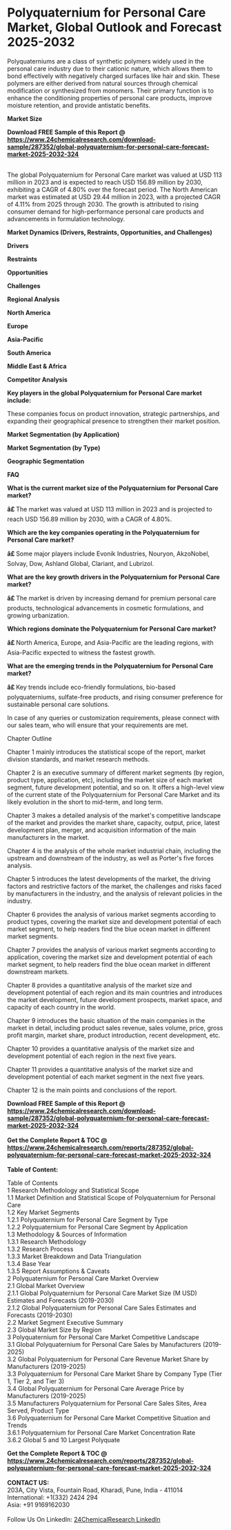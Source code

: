 <h1>Polyquaternium for Personal Care Market, Global Outlook and Forecast 2025-2032</h1><p>Polyquaterniums are a class of synthetic polymers widely used in the personal care industry due to their cationic nature, which allows them to bond effectively with negatively charged surfaces like hair and skin. These polymers are either derived from natural sources through chemical modification or synthesized from monomers. Their primary function is to enhance the conditioning properties of personal care products, improve moisture retention, and provide antistatic benefits.</p><p>
<strong>Market Size</strong></p><p>
</p><div><b>Download FREE Sample of this Report @ 
            <a href="https://www.24chemicalresearch.com/download-sample/287352/global-polyquaternium-for-personal-care-forecast-market-2025-2032-324">
            https://www.24chemicalresearch.com/download-sample/287352/global-polyquaternium-for-personal-care-forecast-market-2025-2032-324</a></b></div><br><p>The global Polyquaternium for Personal Care market was valued at USD 113 million in 2023 and is expected to reach USD 156.89 million by 2030, exhibiting a CAGR of 4.80% over the forecast period. The North American market was estimated at USD 29.44 million in 2023, with a projected CAGR of 4.11% from 2025 through 2030. The growth is attributed to rising consumer demand for high-performance personal care products and advancements in formulation technology.</p><p>
<strong>Market Dynamics (Drivers, Restraints, Opportunities, and Challenges)</strong></p><p>
<strong>Drivers</strong></p><p>
</p><p>
<strong>Restraints</strong></p><p>
</p><p>
<strong>Opportunities</strong></p><p>
</p><p>
<strong>Challenges</strong></p><p>
</p><p>
<strong>Regional Analysis</strong></p><p>
<strong>North America</strong></p><p>
</p><p>
<strong>Europe</strong></p><p>
</p><p>
<strong>Asia-Pacific</strong></p><p>
</p><p>
<strong>South America</strong></p><p>
</p><p>
<strong>Middle East &amp; Africa</strong></p><p>
</p><p>
<strong>Competitor Analysis</strong></p><p>
</p><p><strong>Key players in the global Polyquaternium for Personal Care market include:</strong></p><p>
</p><p>
</p><p>These companies focus on product innovation, strategic partnerships, and expanding their geographical presence to strengthen their market position.</p><p>
<strong>Market Segmentation (by Application)</strong></p><p>
</p><p>
<strong>Market Segmentation (by Type)</strong></p><p>
</p><p>
<strong>Geographic Segmentation</strong></p><p>
</p><p>
<strong>FAQ </strong></p><p>
<strong>What is the current market size of the Polyquaternium for Personal Care market?</strong></p><p>
</p><p><strong>â£ </strong>The market was valued at USD 113 million in 2023 and is projected to reach USD 156.89 million by 2030, with a CAGR of 4.80%.</p><p>
<strong>Which are the key companies operating in the Polyquaternium for Personal Care market?</strong></p><p>
</p><p><strong>â£ </strong>Some major players include Evonik Industries, Nouryon, AkzoNobel, Solvay, Dow, Ashland Global, Clariant, and Lubrizol.</p><p>
<strong>What are the key growth drivers in the Polyquaternium for Personal Care market?</strong></p><p>
</p><p><strong>â£ </strong>The market is driven by increasing demand for premium personal care products, technological advancements in cosmetic formulations, and growing urbanization.</p><p>
<strong>Which regions dominate the Polyquaternium for Personal Care market?</strong></p><p>
</p><p><strong>â£ </strong>North America, Europe, and Asia-Pacific are the leading regions, with Asia-Pacific expected to witness the fastest growth.</p><p>
<strong>What are the emerging trends in the Polyquaternium for Personal Care market?</strong></p><p>
</p><p><strong>â£ </strong>Key trends include eco-friendly formulations, bio-based polyquaterniums, sulfate-free products, and rising consumer preference for sustainable personal care solutions.</p><p>
</p><p>
</p><p>
In case of any queries or customization requirements, please connect with our sales team, who will ensure that your requirements are met.</p><p>
Chapter Outline</p><p>
Chapter 1 mainly introduces the statistical scope of the report, market division standards, and market research methods.</p><p>
Chapter 2 is an executive summary of different market segments (by region, product type, application, etc), including the market size of each market segment, future development potential, and so on. It offers a high-level view of the current state of the Polyquaternium for Personal Care Market and its likely evolution in the short to mid-term, and long term.</p><p>
Chapter 3 makes a detailed analysis of the market's competitive landscape of the market and provides the market share, capacity, output, price, latest development plan, merger, and acquisition information of the main manufacturers in the market.</p><p>
Chapter 4 is the analysis of the whole market industrial chain, including the upstream and downstream of the industry, as well as Porter's five forces analysis.</p><p>
Chapter 5 introduces the latest developments of the market, the driving factors and restrictive factors of the market, the challenges and risks faced by manufacturers in the industry, and the analysis of relevant policies in the industry.</p><p>
Chapter 6 provides the analysis of various market segments according to product types, covering the market size and development potential of each market segment, to help readers find the blue ocean market in different market segments.</p><p>
Chapter 7 provides the analysis of various market segments according to application, covering the market size and development potential of each market segment, to help readers find the blue ocean market in different downstream markets.</p><p>
Chapter 8 provides a quantitative analysis of the market size and development potential of each region and its main countries and introduces the market development, future development prospects, market space, and capacity of each country in the world.</p><p>
Chapter 9 introduces the basic situation of the main companies in the market in detail, including product sales revenue, sales volume, price, gross profit margin, market share, product introduction, recent development, etc.</p><p>
Chapter 10 provides a quantitative analysis of the market size and development potential of each region in the next five years.</p><p>
Chapter 11 provides a quantitative analysis of the market size and development potential of each market segment in the next five years.</p><p>
Chapter 12 is the main points and conclusions of the report.</p><div><b>Download FREE Sample of this Report @ 
            <a href="https://www.24chemicalresearch.com/download-sample/287352/global-polyquaternium-for-personal-care-forecast-market-2025-2032-324">
            https://www.24chemicalresearch.com/download-sample/287352/global-polyquaternium-for-personal-care-forecast-market-2025-2032-324</a></b></div><br><div><b>Get the Complete Report & TOC @ 
            <a href="https://www.24chemicalresearch.com/reports/287352/global-polyquaternium-for-personal-care-forecast-market-2025-2032-324">
            https://www.24chemicalresearch.com/reports/287352/global-polyquaternium-for-personal-care-forecast-market-2025-2032-324</a></b></div><br>
            <b>Table of Content:</b><p>Table of Contents<br />
1 Research Methodology and Statistical Scope<br />
1.1 Market Definition and Statistical Scope of Polyquaternium for Personal Care<br />
1.2 Key Market Segments<br />
1.2.1 Polyquaternium for Personal Care Segment by Type<br />
1.2.2 Polyquaternium for Personal Care Segment by Application<br />
1.3 Methodology & Sources of Information<br />
1.3.1 Research Methodology<br />
1.3.2 Research Process<br />
1.3.3 Market Breakdown and Data Triangulation<br />
1.3.4 Base Year<br />
1.3.5 Report Assumptions & Caveats<br />
2 Polyquaternium for Personal Care Market Overview<br />
2.1 Global Market Overview<br />
2.1.1 Global Polyquaternium for Personal Care Market Size (M USD) Estimates and Forecasts (2019-2030)<br />
2.1.2 Global Polyquaternium for Personal Care Sales Estimates and Forecasts (2019-2030)<br />
2.2 Market Segment Executive Summary<br />
2.3 Global Market Size by Region<br />
3 Polyquaternium for Personal Care Market Competitive Landscape<br />
3.1 Global Polyquaternium for Personal Care Sales by Manufacturers (2019-2025)<br />
3.2 Global Polyquaternium for Personal Care Revenue Market Share by Manufacturers (2019-2025)<br />
3.3 Polyquaternium for Personal Care Market Share by Company Type (Tier 1, Tier 2, and Tier 3)<br />
3.4 Global Polyquaternium for Personal Care Average Price by Manufacturers (2019-2025)<br />
3.5 Manufacturers Polyquaternium for Personal Care Sales Sites, Area Served, Product Type<br />
3.6 Polyquaternium for Personal Care Market Competitive Situation and Trends<br />
3.6.1 Polyquaternium for Personal Care Market Concentration Rate<br />
3.6.2 Global 5 and 10 Largest Polyquate</p><div><b>Get the Complete Report & TOC @ 
            <a href="https://www.24chemicalresearch.com/reports/287352/global-polyquaternium-for-personal-care-forecast-market-2025-2032-324">
            https://www.24chemicalresearch.com/reports/287352/global-polyquaternium-for-personal-care-forecast-market-2025-2032-324</a></b></div><br><b>CONTACT US:</b><br>
            203A, City Vista, Fountain Road, Kharadi, Pune, India - 411014<br>
            International: +1(332) 2424 294<br>
            Asia: +91 9169162030 <br><br>
            Follow Us On LinkedIn: <a href="https://www.linkedin.com/company/24chemicalresearch/">24ChemicalResearch LinkedIn</a>